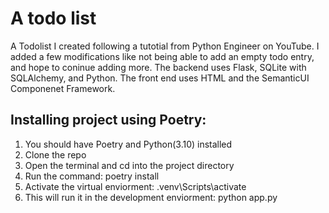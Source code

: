# A todo list

A Todolist I created following a tutotial from Python Engineer on YouTube.
I added a few modifications like not being able to add an empty todo entry, and hope to coninue adding more.
The backend uses Flask, SQLite with SQLAlchemy, and Python. The front end uses HTML and the SemanticUI Componenet Framework. 

## Installing project using Poetry:
1. You should have Poetry and Python(3.10) installed  
2. Clone the repo
3. Open the terminal and cd into the project directory
4. Run the command: poetry install 
5. Activate the virtual enviorment: .venv\Scripts\activate
6. This will run it in the development enviorment: python app.py


